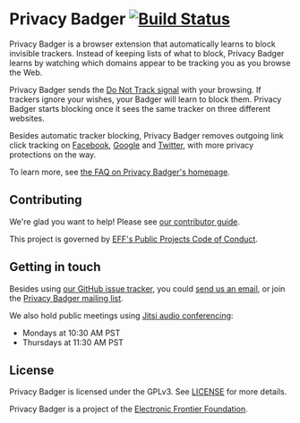 Privacy Badger [![Build Status](https://travis-ci.org/EFForg/privacybadger.svg?branch=master)](https://travis-ci.org/EFForg/privacybadger)
===================
Privacy Badger is a browser extension that automatically learns to block invisible trackers. Instead of keeping lists of what to block, Privacy Badger learns by watching which domains appear to be tracking you as you browse the Web.

Privacy Badger sends the [Do Not Track signal](https://www.eff.org/issues/do-not-track) with your browsing. If trackers ignore your wishes, your Badger will learn to block them. Privacy Badger starts blocking once it sees the same tracker on three different websites.

Besides automatic tracker blocking, Privacy Badger removes outgoing link click tracking on [Facebook](https://www.eff.org/deeplinks/2018/05/privacy-badger-rolls-out-new-ways-fight-facebook-tracking), [Google](https://www.eff.org/deeplinks/2018/10/privacy-badger-now-fights-more-sneaky-google-tracking) and [Twitter](https://www.eff.org/deeplinks/2017/08/privacy-badger-makes-twitter-little-less-creepy), with more privacy protections on the way.

To learn more, see [the FAQ on Privacy Badger's homepage](https://privacybadger.org/#faq).


## Contributing

We're glad you want to help! Please see [our contributor guide](/CONTRIBUTING.md).

This project is governed by [EFF's Public Projects Code of Conduct](https://www.eff.org/pages/eppcode).


## Getting in touch

Besides using [our GitHub issue tracker](https://github.com/EFForg/privacybadger/issues), you could [send us an email](mailto:extension-devs@eff.org), or join the [Privacy Badger mailing list](https://lists.eff.org/mailman/listinfo/privacybadger).

We also hold public meetings using [Jitsi audio conferencing](https://meet.jit.si/PoliteBadgersSingEuphoricly):
- Mondays at 10:30 AM PST
- Thursdays at 11:30 AM PST


## License

Privacy Badger is licensed under the GPLv3. See [LICENSE](/LICENSE) for more details.

Privacy Badger is a project of the [Electronic Frontier Foundation](https://www.eff.org).
